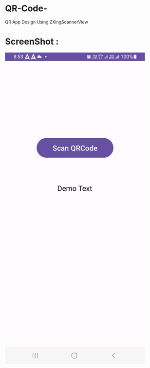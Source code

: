 # QR-Code-
QR App Design Using ZXingScannerView


# ScreenShot :

<img src="https://github.com/JAYS-bit/QR-Code-/blob/master/qrss0.jpeg" />
